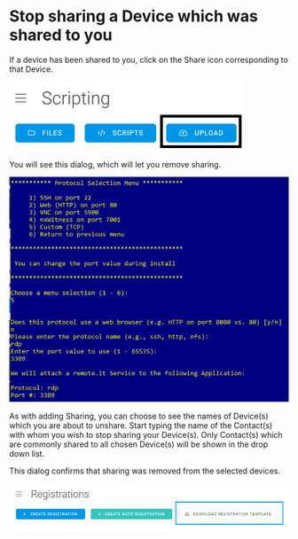 # Stop sharing a Device which was shared to you

If a device has been shared to you, click on the Share icon corresponding to that Device.  

![](../../.gitbook/assets/image%20%2889%29.png)

You will see this dialog, which will let you remove sharing.

![](../../.gitbook/assets/image%20%28284%29.png)

As with adding Sharing, you can choose to see the names of Device\(s\) which you are about to unshare.  Start typing the name of the Contact\(s\) with whom you wish to stop sharing your Device\(s\).  Only Contact\(s\) which are commonly shared to all chosen Device\(s\) will be shown in the drop down list.

This dialog confirms that sharing was removed from the selected devices.

![](../../.gitbook/assets/image%20%28403%29.png)

